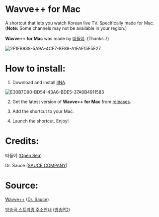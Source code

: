 # Wavve++ for Mac
A shortcut that lets you watch Korean live TV. Specifically made for Mac. (**Note:** Some channels may not be available in your region.)

**Wavve++ for Mac** was made by [떠돌이](https://opensea.kr/). (Thanks..!)

![2F1FB938-5A9A-4CF7-8F89-A1FAF15F5E27](https://user-images.githubusercontent.com/82555878/197349661-829e9460-8c80-41c3-9da1-4d10f57f3cee.png)
# How to install:

1. Download and install [IINA](https://iina.io).

![E30B7D90-BD54-43A6-BDE5-37A0B4911583](https://user-images.githubusercontent.com/82555878/196376569-038d00a4-aa2a-4c63-9b71-afdd6e5e1dfd.png)

2. Get the latest version of **Wavve++ for Mac** from [releases](https://github.com/Dr-Sauce/WavvePlusForMac/releases/).

3. Add the shortcut to your Mac.

4. Launch the shortcut. Enjoy!

# Credits:

떠돌이 ([Open Sea](https://opensea.kr))

Dr. Sauce ([SAUCE COMPANY](https://m.blog.naver.com/saucecompany_))

# Source:

[Wavve++](https://github.com/Dr-Sauce/WavvePlusPlus) ([Dr. Sauce](https://m.blog.naver.com/sauce2011))

[방송국 스트리밍 주소안내](https://m.blog.naver.com/gjppjh09/222416011602) ([방송PD](https://m.blog.naver.com/gjppjh09))
